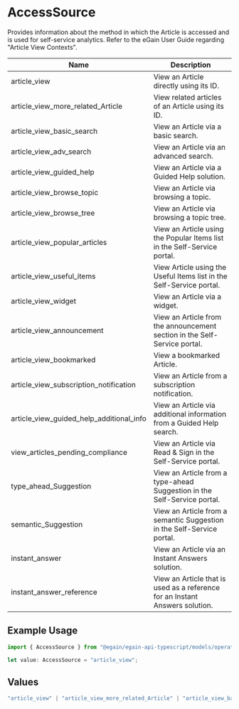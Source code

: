 # AccessSource

Provides information about the method in which the Article is accessed and is used for self-service analytics. Refer to the eGain User Guide regarding "Article View Contexts".

| Name | Description 
| ---- | -----------
| article_view | View an Article directly using its ID.
| article_view_more_related_Article  | View related articles of an Article using its ID.
| article_view_basic_search | View an Article via a basic search.
| article_view_adv_search | View an Article via an advanced search.
| article_view_guided_help | View an Article via a Guided Help solution.
| article_view_browse_topic | View an Article via browsing a topic.
| article_view_browse_tree | View an Article via browsing a topic tree.
| article_view_popular_articles | View an Article using the Popular Items list in the Self-Service portal.
| article_view_useful_items | View Article using the Useful Items list in the Self-Service portal.
| article_view_widget | View an Article via a widget.
| article_view_announcement | View an Article from the announcement section in the Self-Service portal.
| article_view_bookmarked | View a bookmarked Article.
| article_view_subscription_notification | View an Article from a subscription notification.
| article_view_guided_help_additional_info | View an Article via additional information from a Guided Help search.
| view_articles_pending_compliance | View an Article via Read & Sign in the Self-Service portal.
| type_ahead_Suggestion | View an Article from a type-ahead Suggestion in the Self-Service portal.
| semantic_Suggestion | View an Article from a semantic Suggestion in the Self-Service portal.
| instant_answer | View an Article via an Instant Answers solution.
| instant_answer_reference | View an Article that is used as a reference for an Instant Answers solution.


## Example Usage

```typescript
import { AccessSource } from "@egain/egain-api-typescript/models/operations";

let value: AccessSource = "article_view";
```

## Values

```typescript
"article_view" | "article_view_more_related_Article" | "article_view_basic_search" | "article_view_adv_search" | "article_view_guided_help" | "article_view_browse_topic" | "article_view_browse_tree" | "article_view_popular_articles" | "article_view_useful_items" | "article_view_widget" | "article_view_announcement" | "article_view_bookmarked" | "article_view_subscription_notification" | "article_view_guided_help_additional_info" | "view_articles_pending_compliance" | "type_ahead_Suggestion" | "semantic_Suggestion" | "instant_answer" | "instant_answer_reference"
```